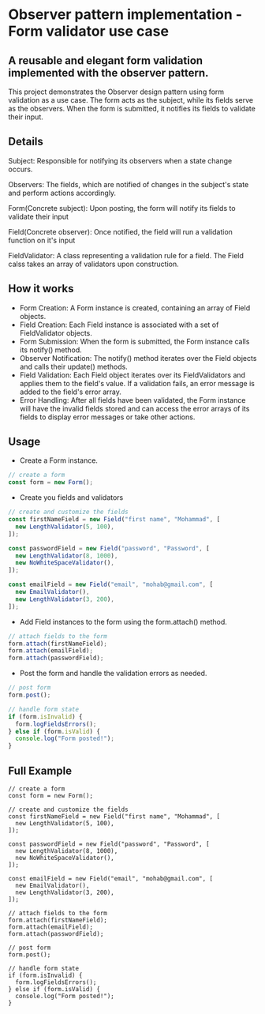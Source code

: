 # Observer pattern implementation - Form validator use case

## A reusable and elegant form validation implemented with the observer pattern.
This project demonstrates the Observer design pattern using form validation as a use case. The form acts as the subject, while its fields serve as the observers. When the form is submitted, it notifies its fields to validate their input.

## Details
Subject: Responsible for notifying its observers when a state change occurs.

Observers: The fields, which are notified of changes in the subject's state and perform actions accordingly.

Form(Concrete subject): Upon posting, the form will notify its fields to validate their input

Field(Concrete observer): Once notified, the field will run a validation function on it's input

FieldValidator: A class representing a validation rule for a field. The Field calss takes an array of validators upon construction.

## How it works
- Form Creation: A Form instance is created, containing an array of Field objects.
- Field Creation: Each Field instance is associated with a set of FieldValidator objects.
- Form Submission: When the form is submitted, the Form instance calls its notify() method.
- Observer Notification: The notify() method iterates over the Field objects and calls their update() methods.
- Field Validation: Each Field object iterates over its FieldValidators and applies them to the field's value. If a validation fails, an error message is added to the field's error array.
- Error Handling: After all fields have been validated, the Form instance will have the invalid fields stored and can access the error arrays of its fields to display error messages or take other actions.

## Usage

- Create a Form instance.
```typescript
// create a form
const form = new Form();
```
- Create you fields and validators
```typescript
// create and customize the fields
const firstNameField = new Field("first name", "Mohammad", [
  new LengthValidator(5, 100),
]);

const passwordField = new Field("password", "Password", [
  new LengthValidator(8, 1000),
  new NoWhiteSpaceValidator(),
]);

const emailField = new Field("email", "mohab@gmail.com", [
  new EmailValidator(),
  new LengthValidator(3, 200),
]);
```
- Add Field instances to the form using the form.attach() method.
```typescript
// attach fields to the form
form.attach(firstNameField);
form.attach(emailField);
form.attach(passwordField);
```
- Post the form and handle the validation errors as needed.
```typescript
// post form
form.post();

// handle form state
if (form.isInvalid) {
  form.logFieldsErrors();
} else if (form.isValid) {
  console.log("Form posted!");
}
```

## Full Example

```
// create a form
const form = new Form();

// create and customize the fields
const firstNameField = new Field("first name", "Mohammad", [
  new LengthValidator(5, 100),
]);

const passwordField = new Field("password", "Password", [
  new LengthValidator(8, 1000),
  new NoWhiteSpaceValidator(),
]);

const emailField = new Field("email", "mohab@gmail.com", [
  new EmailValidator(),
  new LengthValidator(3, 200),
]);

// attach fields to the form
form.attach(firstNameField);
form.attach(emailField);
form.attach(passwordField);

// post form
form.post();

// handle form state
if (form.isInvalid) {
  form.logFieldsErrors();
} else if (form.isValid) {
  console.log("Form posted!");
}
```

